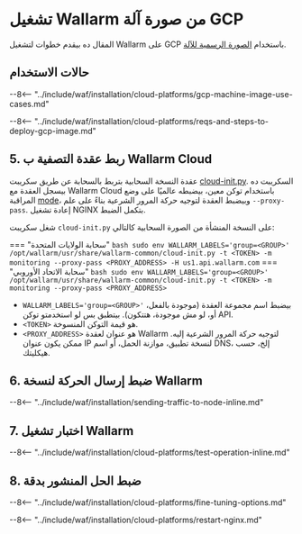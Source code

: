 [link-launch-instance]:     https://cloud.google.com/deep-learning-vm/docs/quickstart-marketplace

[img-ssh-key-generation]:       ../../../../images/installation-gcp/common/ssh-key-generation.png
[versioning-policy]:            ../../../../updating-migrating/versioning-policy.md#version-list
[img-wl-console-users]:         ../../../../images/check-user-no-2fa.png
[img-create-wallarm-node]:      ../../../../images/user-guides/nodes/create-cloud-node.png
[deployment-platform-docs]:     ../../../../installation/supported-deployment-options.md
[node-token]:                       ../../../../quickstart.md#deploy-the-wallarm-filtering-node
[api-token]:                        ../../../../user-guides/settings/api-tokens.md
[wallarm-token-types]:              ../../../../user-guides/nodes/nodes.md#api-and-node-tokens-for-node-creation
[platform]:                         ../../../../installation/supported-deployment-options.md
[ptrav-attack-docs]:                ../../../../attacks-vulns-list.md#path-traversal
[attacks-in-ui-image]:              ../../../../images/admin-guides/test-attacks-quickstart.png
[wallarm-nginx-directives]:         ../../../../admin-en/configure-parameters-en.md
[autoscaling-docs]:                 ../../../../admin-en/installation-guides/google-cloud/autoscaling-overview.md
[real-ip-docs]:                     ../../../../admin-en/using-proxy-or-balancer-en.md
[allocate-memory-docs]:             ../../../../admin-en/configuration-guides/allocate-resources-for-node.md
[limiting-request-processing]:      ../../../../user-guides/rules/configure-overlimit-res-detection.md
[logs-docs]:                        ../../../../admin-en/configure-logging.md
[wallarm-mode]:                     ../../../../admin-en/configure-wallarm-mode.md
[wallarm-api-via-proxy]:            ../../../../admin-en/configuration-guides/access-to-wallarm-api-via-proxy.md
[img-grouped-nodes]:                ../../../../images/user-guides/nodes/grouped-nodes.png
[cloud-init-spec]:                  ../../../cloud-platforms/cloud-init.md
[wallarm_force_directive]:          ../../../../admin-en/configure-parameters-en.md#wallarm_force

# تشغيل Wallarm من صورة آلة GCP

المقال ده بيقدم خطوات لتشغيل Wallarm على GCP باستخدام [الصورة الرسمية للآلة](https://console.cloud.google.com/launcher/details/wallarm-node-195710/wallarm-node).

## حالات الاستخدام

--8<-- "../include/waf/installation/cloud-platforms/gcp-machine-image-use-cases.md"

--8<-- "../include/waf/installation/cloud-platforms/reqs-and-steps-to-deploy-gcp-image.md"

## 5. ربط عقدة التصفية ب Wallarm Cloud

عقدة النسخة السحابية بتربط بالسحابة عن طريق سكريبت [cloud-init.py][cloud-init-spec]. السكريبت ده بيسجل العقدة مع Wallarm Cloud باستخدام توكن معين، بيضبطه عالميًا على وضع المراقبة [mode][wallarm-mode]، وبيضبط العقدة لتوجيه حركة المرور الشرعية بناءً على علم `--proxy-pass`. إعادة تشغيل NGINX بتكمل الضبط.

شغل سكريبت `cloud-init.py` على النسخة المنشأة من الصورة السحابية كالتالي:

=== "سحابة الولايات المتحدة"
    ``` bash
    sudo env WALLARM_LABELS='group=<GROUP>' /opt/wallarm/usr/share/wallarm-common/cloud-init.py -t <TOKEN> -m monitoring --proxy-pass <PROXY_ADDRESS> -H us1.api.wallarm.com
    ```
=== "سحابة الاتحاد الأوروبي"
    ``` bash
    sudo env WALLARM_LABELS='group=<GROUP>' /opt/wallarm/usr/share/wallarm-common/cloud-init.py -t <TOKEN> -m monitoring --proxy-pass <PROXY_ADDRESS>
    ```

* `WALLARM_LABELS='group=<GROUP>'` بيضبط اسم مجموعة العقدة (موجودة بالفعل، أو، لو مش موجودة، هتتكون). بيتطبق بس لو استخدمتو توكن API.
* `<TOKEN>` هو قيمة التوكن المنسوخة.
* `<PROXY_ADDRESS>` هو عنوان لعقدة Wallarm لتوجيه حركة المرور الشرعية إليه. ممكن يكون عنوان IP لنسخة تطبيق، موازنة الحمل، أو اسم DNS، إلخ، حسب هيكليتك.

## 6. ضبط إرسال الحركة لنسخة Wallarm

--8<-- "../include/waf/installation/sending-traffic-to-node-inline.md"

## 7. اختبار تشغيل Wallarm

--8<-- "../include/waf/installation/cloud-platforms/test-operation-inline.md"

## 8. ضبط الحل المنشور بدقة

--8<-- "../include/waf/installation/cloud-platforms/fine-tuning-options.md"

--8<-- "../include/waf/installation/cloud-platforms/restart-nginx.md"